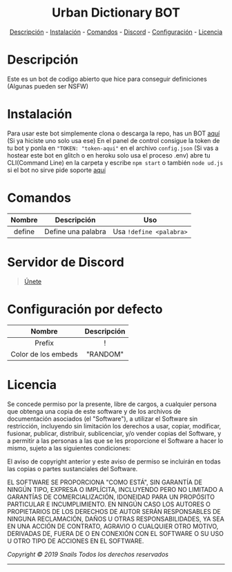<h1 align="center"> Urban Dictionary BOT </h1>
<p align="center">
  <a href="#descripción">Descripción</a>
  -
  <a href="#instalación">Instalación</a>
  -
  <a href="#comandos">Comandos</a>
  -
  <a href="#servidor-de-discord">Discord</a>
  -
  <a href="configuración-por-defecto">Configuración</a>
  -
  <a href="#licencia">Licencia</a>
  </p>

# Descripción
Este es un bot de codigo abierto que hice para conseguir definiciones (Algunas pueden ser NSFW)

# Instalación
Para usar este bot simplemente clona o descarga la repo, has un BOT [aquí](https://discordapp.com/developers) (Si ya hiciste uno solo usa ese) En el panel de control consigue la token de tu bot y ponla en `"TOKEN: "token-aqui"` en el archivo `config.json` (Si vas a hostear este bot en glitch o en heroku solo usa el proceso .env) abre tu CLI(Command Line) en la carpeta y escribe `npm start` o también `node ud.js` si el bot no sirve pide soporte [aquí](https://discordapp.com/invite/xuaDubj)

# Comandos
| Nombre | Descripción | Uso |
|:---:|:---:|:--:|
|define|Define una palabra|Usa `!define <palabra>`|

# Servidor de Discord
> [Únete](https://discordapp.com/invite/xuaDubj)

# Configuración por defecto
| Nombre | Descripción |
|:--:|:--:|
|Prefix|!|
|Color de los embeds|"RANDOM"|

# Licencia
Se concede permiso por la presente, libre de cargos, a cualquier persona que obtenga una copia de este software y de los archivos de documentación asociados (el "Software"), a utilizar el Software sin restricción, incluyendo sin limitación los derechos a usar, copiar, modificar, fusionar, publicar, distribuir, sublicenciar, y/o vender copias del Software, y a permitir a las personas a las que se les proporcione el Software a hacer lo mismo, sujeto a las siguientes condiciones:

El aviso de copyright anterior y este aviso de permiso se incluirán en todas las copias o partes sustanciales del Software.

EL SOFTWARE SE PROPORCIONA "COMO ESTÁ", SIN GARANTÍA DE NINGÚN TIPO, EXPRESA O IMPLÍCITA, INCLUYENDO PERO NO LIMITADO A GARANTÍAS DE COMERCIALIZACIÓN, IDONEIDAD PARA UN PROPÓSITO PARTICULAR E INCUMPLIMIENTO. EN NINGÚN CASO LOS AUTORES O PROPIETARIOS DE LOS DERECHOS DE AUTOR SERÁN RESPONSABLES DE NINGUNA RECLAMACIÓN, DAÑOS U OTRAS RESPONSABILIDADES, YA SEA EN UNA ACCIÓN DE CONTRATO, AGRAVIO O CUALQUIER OTRO MOTIVO, DERIVADAS DE, FUERA DE O EN CONEXIÓN CON EL SOFTWARE O SU USO U OTRO TIPO DE ACCIONES EN EL SOFTWARE.

*Copyright © 2019 Snails Todos los derechos reservados*

---
